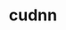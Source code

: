 ---
title: "cudnn"
layout: cache
categories: [package, develop-2024-12-01]
meta: {"versions": ["8.9.5.30-12", "8.9.7.29-11", "8.9.7.29-12", "9.2.0.82-12"], "compilers": ["gcc@=11.4.0", "gcc@=13.2.0", "gcc@=9.4.0"], "oss": ["ubuntu20.04", "ubuntu22.04", "ubuntu24.04"], "platforms": ["linux"], "targets": ["aarch64", "neoverse_v1", "ppc64le", "x86_64_v3"], "stacks": ["e4s", "e4s-neoverse_v1", "e4s-power", "ml-linux-aarch64-cuda", "ml-linux-x86_64-cuda", "root"], "num_specs": 9, "num_specs_by_stack": {"e4s-power": 1, "root": 9, "e4s-neoverse_v1": 1, "e4s": 1, "ml-linux-aarch64-cuda": 3, "ml-linux-x86_64-cuda": 3}}
spec_details: [{"hash": "cuf2ambbu3gzz4s7fd52j6p44f5tegll", "compiler": "gcc@=9.4.0", "versions": ["8.9.7.29-11"], "os": "ubuntu20.04", "platform": "linux", "target": "ppc64le", "variants": ["build_system=generic"], "stacks": ["e4s-power", "root"], "size": "-", "tarball": "https://binaries.spack.io/develop-2024-12-01/build_cache/linux-ubuntu20.04-ppc64le/gcc-9.4.0/cudnn-8.9.7.29-11/linux-ubuntu20.04-ppc64le-gcc-9.4.0-cudnn-8.9.7.29-11-cuf2ambbu3gzz4s7fd52j6p44f5tegll.spack"}, {"hash": "nxhnrh77yawjd7wzsn4jkjrwsankxifv", "compiler": "gcc@=11.4.0", "versions": ["8.9.5.30-12"], "os": "ubuntu22.04", "platform": "linux", "target": "neoverse_v1", "variants": ["build_system=generic"], "stacks": ["root", "e4s-neoverse_v1"], "size": "-", "tarball": "https://binaries.spack.io/develop-2024-12-01/build_cache/linux-ubuntu22.04-neoverse_v1/gcc-11.4.0/cudnn-8.9.5.30-12/linux-ubuntu22.04-neoverse_v1-gcc-11.4.0-cudnn-8.9.5.30-12-nxhnrh77yawjd7wzsn4jkjrwsankxifv.spack"}, {"hash": "4gcuc4hhtahsupr37f2dexkcu34trq5h", "compiler": "gcc@=11.4.0", "versions": ["8.9.7.29-12"], "os": "ubuntu22.04", "platform": "linux", "target": "x86_64_v3", "variants": ["build_system=generic"], "stacks": ["e4s", "root"], "size": "-", "tarball": "https://binaries.spack.io/develop-2024-12-01/build_cache/linux-ubuntu22.04-x86_64_v3/gcc-11.4.0/cudnn-8.9.7.29-12/linux-ubuntu22.04-x86_64_v3-gcc-11.4.0-cudnn-8.9.7.29-12-4gcuc4hhtahsupr37f2dexkcu34trq5h.spack"}, {"hash": "6xbmgzrmekb527yzablony4b6644u7j5", "compiler": "gcc@=13.2.0", "versions": ["8.9.5.30-12"], "os": "ubuntu24.04", "platform": "linux", "target": "aarch64", "variants": ["build_system=generic"], "stacks": ["ml-linux-aarch64-cuda", "root"], "size": "-", "tarball": "https://binaries.spack.io/develop-2024-12-01/build_cache/linux-ubuntu24.04-aarch64/gcc-13.2.0/cudnn-8.9.5.30-12/linux-ubuntu24.04-aarch64-gcc-13.2.0-cudnn-8.9.5.30-12-6xbmgzrmekb527yzablony4b6644u7j5.spack"}, {"hash": "x4miughl6pfhnkqam5a2kufm3uuxguwb", "compiler": "gcc@=13.2.0", "versions": ["8.9.5.30-12"], "os": "ubuntu24.04", "platform": "linux", "target": "aarch64", "variants": ["build_system=generic"], "stacks": ["ml-linux-aarch64-cuda", "root"], "size": "-", "tarball": "https://binaries.spack.io/develop-2024-12-01/build_cache/linux-ubuntu24.04-aarch64/gcc-13.2.0/cudnn-8.9.5.30-12/linux-ubuntu24.04-aarch64-gcc-13.2.0-cudnn-8.9.5.30-12-x4miughl6pfhnkqam5a2kufm3uuxguwb.spack"}, {"hash": "rlpgg6cceur6rd3qeixdebuj4cmjmjou", "compiler": "gcc@=13.2.0", "versions": ["9.2.0.82-12"], "os": "ubuntu24.04", "platform": "linux", "target": "aarch64", "variants": ["build_system=generic"], "stacks": ["ml-linux-aarch64-cuda", "root"], "size": "-", "tarball": "https://binaries.spack.io/develop-2024-12-01/build_cache/linux-ubuntu24.04-aarch64/gcc-13.2.0/cudnn-9.2.0.82-12/linux-ubuntu24.04-aarch64-gcc-13.2.0-cudnn-9.2.0.82-12-rlpgg6cceur6rd3qeixdebuj4cmjmjou.spack"}, {"hash": "fisk5dcxbywyzvuotixsw2mrdq4fzy2t", "compiler": "gcc@=13.2.0", "versions": ["8.9.7.29-12"], "os": "ubuntu24.04", "platform": "linux", "target": "x86_64_v3", "variants": ["build_system=generic"], "stacks": ["root", "ml-linux-x86_64-cuda"], "size": "-", "tarball": "https://binaries.spack.io/develop-2024-12-01/build_cache/linux-ubuntu24.04-x86_64_v3/gcc-13.2.0/cudnn-8.9.7.29-12/linux-ubuntu24.04-x86_64_v3-gcc-13.2.0-cudnn-8.9.7.29-12-fisk5dcxbywyzvuotixsw2mrdq4fzy2t.spack"}, {"hash": "hq3srvvkgwk5uelvxrrw4tl3uk45zmrx", "compiler": "gcc@=13.2.0", "versions": ["8.9.7.29-12"], "os": "ubuntu24.04", "platform": "linux", "target": "x86_64_v3", "variants": ["build_system=generic"], "stacks": ["root", "ml-linux-x86_64-cuda"], "size": "-", "tarball": "https://binaries.spack.io/develop-2024-12-01/build_cache/linux-ubuntu24.04-x86_64_v3/gcc-13.2.0/cudnn-8.9.7.29-12/linux-ubuntu24.04-x86_64_v3-gcc-13.2.0-cudnn-8.9.7.29-12-hq3srvvkgwk5uelvxrrw4tl3uk45zmrx.spack"}, {"hash": "u23yjhjf7valfqcyydizrmcj5mvxioii", "compiler": "gcc@=13.2.0", "versions": ["9.2.0.82-12"], "os": "ubuntu24.04", "platform": "linux", "target": "x86_64_v3", "variants": ["build_system=generic"], "stacks": ["root", "ml-linux-x86_64-cuda"], "size": "-", "tarball": "https://binaries.spack.io/develop-2024-12-01/build_cache/linux-ubuntu24.04-x86_64_v3/gcc-13.2.0/cudnn-9.2.0.82-12/linux-ubuntu24.04-x86_64_v3-gcc-13.2.0-cudnn-9.2.0.82-12-u23yjhjf7valfqcyydizrmcj5mvxioii.spack"}]
---